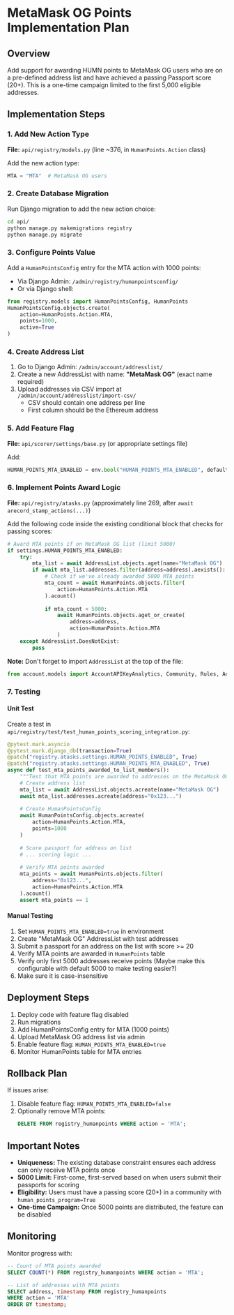 # MetaMask OG Points Implementation Plan

## Overview
Add support for awarding HUMN points to MetaMask OG users who are on a pre-defined address list and have achieved a passing Passport score (20+). This is a one-time campaign limited to the first 5,000 eligible addresses.

## Implementation Steps

### 1. Add New Action Type
**File:** `api/registry/models.py` (line ~376, in `HumanPoints.Action` class)

Add the new action type:
```python
MTA = "MTA"  # MetaMask OG users
```

### 2. Create Database Migration
Run Django migration to add the new action choice:
```bash
cd api/
python manage.py makemigrations registry
python manage.py migrate
```

### 3. Configure Points Value
Add a `HumanPointsConfig` entry for the MTA action with 1000 points:
- Via Django Admin: `/admin/registry/humanpointsconfig/`
- Or via Django shell:
```python
from registry.models import HumanPointsConfig, HumanPoints
HumanPointsConfig.objects.create(
    action=HumanPoints.Action.MTA,
    points=1000,
    active=True
)
```

### 4. Create Address List
1. Go to Django Admin: `/admin/account/addresslist/`
2. Create a new AddressList with name: **"MetaMask OG"** (exact name required)
3. Upload addresses via CSV import at `/admin/account/addresslist/import-csv/`
   - CSV should contain one address per line
   - First column should be the Ethereum address

### 5. Add Feature Flag
**File:** `api/scorer/settings/base.py` (or appropriate settings file)

Add:
```python
HUMAN_POINTS_MTA_ENABLED = env.bool("HUMAN_POINTS_MTA_ENABLED", default=False)
```

### 6. Implement Points Award Logic
**File:** `api/registry/atasks.py` (approximately line 269, after `await arecord_stamp_actions(...)`)

Add the following code inside the existing conditional block that checks for passing scores:
```python
# Award MTA points if on MetaMask OG list (limit 5000)
if settings.HUMAN_POINTS_MTA_ENABLED:
    try:
        mta_list = await AddressList.objects.aget(name="MetaMask OG")
        if await mta_list.addresses.filter(address=address).aexists():
            # Check if we've already awarded 5000 MTA points
            mta_count = await HumanPoints.objects.filter(
                action=HumanPoints.Action.MTA
            ).acount()
            
            if mta_count < 5000:
                await HumanPoints.objects.aget_or_create(
                    address=address,
                    action=HumanPoints.Action.MTA
                )
    except AddressList.DoesNotExist:
        pass
```

**Note:** Don't forget to import `AddressList` at the top of the file:
```python
from account.models import AccountAPIKeyAnalytics, Community, Rules, AddressList
```

### 7. Testing

#### Unit Test
Create a test in `api/registry/test/test_human_points_scoring_integration.py`:
```python
@pytest.mark.asyncio
@pytest.mark.django_db(transaction=True)
@patch("registry.atasks.settings.HUMAN_POINTS_ENABLED", True)
@patch("registry.atasks.settings.HUMAN_POINTS_MTA_ENABLED", True)
async def test_mta_points_awarded_to_list_members():
    """Test that MTA points are awarded to addresses on the MetaMask OG list"""
    # Create address list
    mta_list = await AddressList.objects.acreate(name="MetaMask OG")
    await mta_list.addresses.acreate(address="0x123...")
    
    # Create HumanPointsConfig
    await HumanPointsConfig.objects.acreate(
        action=HumanPoints.Action.MTA,
        points=1000
    )
    
    # Score passport for address on list
    # ... scoring logic ...
    
    # Verify MTA points awarded
    mta_points = await HumanPoints.objects.filter(
        address="0x123...",
        action=HumanPoints.Action.MTA
    ).acount()
    assert mta_points == 1
```

#### Manual Testing
1. Set `HUMAN_POINTS_MTA_ENABLED=true` in environment
2. Create "MetaMask OG" AddressList with test addresses
3. Submit a passport for an address on the list with score >= 20
4. Verify MTA points are awarded in `HumanPoints` table
5. Verify only first 5000 addresses receive points (Maybe make this configurable with default 5000 to make testing easier?)
6. Make sure it is case-insensitive

## Deployment Steps

1. Deploy code with feature flag disabled
2. Run migrations
3. Add HumanPointsConfig entry for MTA (1000 points)
4. Upload MetaMask OG address list via admin
5. Enable feature flag: `HUMAN_POINTS_MTA_ENABLED=true`
6. Monitor HumanPoints table for MTA entries

## Rollback Plan

If issues arise:
1. Disable feature flag: `HUMAN_POINTS_MTA_ENABLED=false`
2. Optionally remove MTA points: 
   ```sql
   DELETE FROM registry_humanpoints WHERE action = 'MTA';
   ```

## Important Notes

- **Uniqueness:** The existing database constraint ensures each address can only receive MTA points once
- **5000 Limit:** First-come, first-served based on when users submit their passports for scoring
- **Eligibility:** Users must have a passing score (20+) in a community with `human_points_program=True`
- **One-time Campaign:** Once 5000 points are distributed, the feature can be disabled

## Monitoring

Monitor progress with:
```sql
-- Count of MTA points awarded
SELECT COUNT(*) FROM registry_humanpoints WHERE action = 'MTA';

-- List of addresses with MTA points
SELECT address, timestamp FROM registry_humanpoints 
WHERE action = 'MTA' 
ORDER BY timestamp;
```
